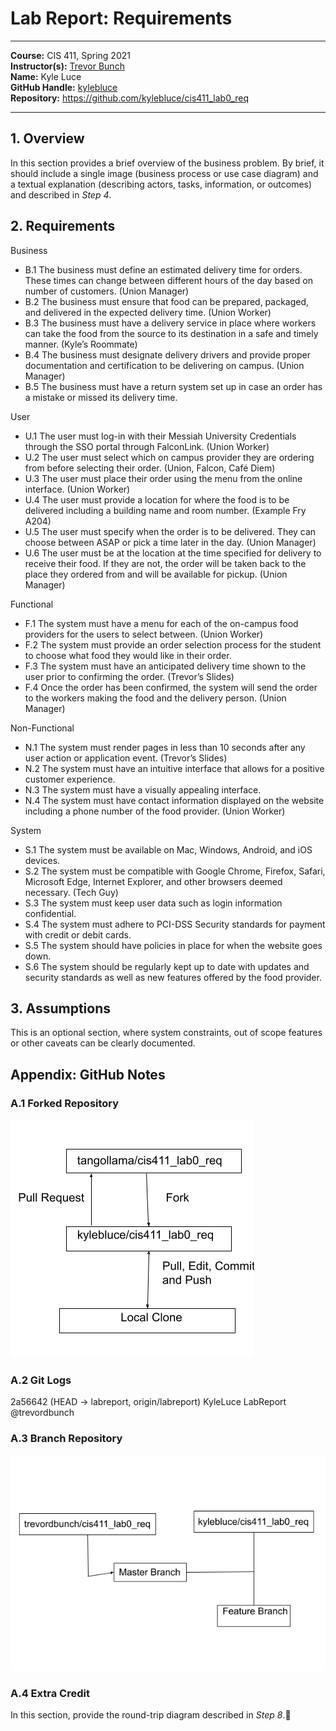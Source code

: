 # Lab Report: Requirements
___
**Course:** CIS 411, Spring 2021  
**Instructor(s):** [Trevor Bunch](https://github.com/trevordbunch)  
**Name:** Kyle Luce   
**GitHub Handle:** [kylebluce](https://github.com/kylebluce)    
**Repository:** https://github.com/kylebluce/cis411_lab0_req
___

## 1. Overview
In this section provides a brief overview of the business problem.  By brief, it should include a single image (business process or use case diagram) and a textual explanation (describing actors, tasks, information, or outcomes) and described in *Step 4*.

## 2. Requirements

Business
-	B.1 The business must define an estimated delivery time for orders. These times can change between different hours of the day based on number of customers. (Union Manager)
-	B.2 The business must ensure that food can be prepared, packaged, and delivered in the expected delivery time. (Union Worker)
-	B.3 The business must have a delivery service in place where workers can take the food from the source to its destination in a safe and timely manner. (Kyle’s Roommate)
-	B.4 The business must designate delivery drivers and provide proper documentation and certification to be delivering on campus. (Union Manager)
-	B.5 The business must have a return system set up in case an order has a mistake or missed its delivery time.

User
-	U.1 The user must log-in with their Messiah University Credentials through the SSO portal through FalconLink. (Union Worker)
-	U.2 The user must select which on campus provider they are ordering from before selecting their order. (Union, Falcon, Café Diem)
-	U.3 The user must place their order using the menu from the online interface. (Union Worker)
-	U.4 The user must provide a location for where the food is to be delivered including a building name and room number. (Example Fry A204)
-	U.5 The user must specify when the order is to be delivered. They can choose between ASAP or pick a time later in the day. (Union Manager)
-	U.6 The user must be at the location at the time specified for delivery to receive their food. If they are not, the order will be taken back to the place they ordered from and will be available for pickup. (Union Manager) 

Functional
-	F.1 The system must have a menu for each of the on-campus food providers for the users to select between. (Union Worker)
-	F.2 The system must provide an order selection process for the student to choose what food they would like in their order.
-	F.3 The system must have an anticipated delivery time shown to the user prior to confirming the order. (Trevor’s Slides)
-	F.4 Once the order has been confirmed, the system will send the order to the workers making the food and the delivery person. (Union Manager)

Non-Functional
-	N.1 The system must render pages in less than 10 seconds after any user action or application event. (Trevor’s Slides)
-	N.2 The system must have an intuitive interface that allows for a positive customer experience.
-	N.3 The system must have a visually appealing interface.
-	N.4 The system must have contact information displayed on the website including a phone number of the food provider. (Union Worker)

System
-	S.1 The system must be available on Mac, Windows, Android, and iOS devices.
-	S.2 The system must be compatible with Google Chrome, Firefox, Safari, Microsoft Edge, Internet Explorer, and other browsers deemed necessary. (Tech Guy)
-	S.3 The system must keep user data such as login information confidential.
-	S.4 The system must adhere to PCI-DSS Security standards for payment with credit or debit cards.
-	S.5 The system should have policies in place for when the website goes down.
-	S.6 The system should be regularly kept up to date with updates and security standards as well as new features offered by the food provider.

## 3. Assumptions
This is an optional section, where system constraints, out of scope features or other caveats can be clearly documented.  

## Appendix: GitHub Notes

### A.1 Forked Repository

![ForkedRepositoryDiagram](/assets/cis411lab0drawing1.png)    

### A.2 Git Logs
2a56642 (HEAD -> labreport, origin/labreport) KyleLuce LabReport @trevordbunch    

### A.3 Branch Repository

![BranchDiagram](/assets/cis411lab0drawing2.png)     

### A.4 Extra Credit
In this section, provide the round-trip diagram described in *Step 8*.
